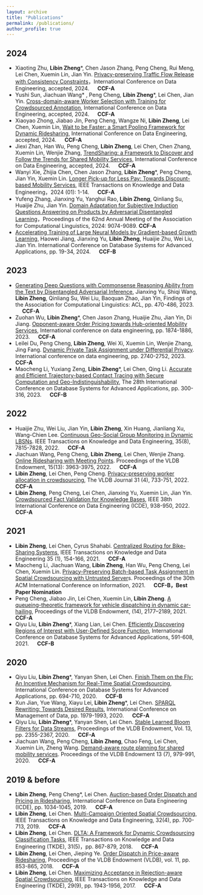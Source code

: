 ```yaml
---
layout: archive
title: "Publications"
permalink: /publications/
author_profile: true
---
```

## 2024
- Xiaoting Zhu, **Libin Zheng***, Chen Jason Zhang, Peng Cheng, Rui Meng, Lei Chen, Xuemin Lin, Jian Yin. [Privacy-preserving Traffic Flow Release with Consistency Constraints]()，International Conference on Data Engineering, accepted, 2024. &emsp; **CCF-A**
-  Yushi Sun, Jiachuan Wang* , Peng Cheng, **Libin Zheng***, Lei Chen, Jian Yin.  [Cross-domain-aware Worker Selection with Training for Crowdsourced Annotation](), International Conference on Data Engineering, accepted, 2024. &emsp;    **CCF-A**
-  Xiaoyao Zhong, Jiabao Jin, Peng Cheng, Wangze Ni, **Libin Zheng**, Lei Chen, Xuemin Lin, [Wait to be Faster: a Smart Pooling Framework for Dynamic Ridesharing](), International Conference on Data Engineering, accepted, 2024. &emsp; **CCF-A**
- Jiexi Zhan, Han Wu, Peng Cheng, **Libin Zheng**, Lei Chen, Chen Zhang, Xuemin Lin, Wenjie Zhang, [TrendSharing: a Framework to Discover and Follow the Trends for Shared Mobility Services](), International Conference on Data Engineering, accepted, 2024. &emsp;   **CCF-A**
- Wanyi Xie, Zhijia Chen, Chen Jason Zhang, **Libin Zheng***, Peng Cheng, Jian Yin, Xuemin Lin. [Longer Pick-up for Less Pay: Towards Discount-based Mobility Services](), IEEE Transactions on Knowledge and Data Engineering，2024 (01): 1-14.  &emsp;  **CCF-A**
- Yufeng Zhang, Jianxing Yu, Yanghui Rao, **Libin Zheng**, Qinliang Su, Huaijie Zhu, Jian Yin. [Domain Adaptation for Subjective Induction Questions Answering on Products by Adversarial Disentangled Learning]()，Proceedings of the 62nd Annual Meeting of the Association for Computational Linguistics, 2024: 9074-9089.  **CCF-A**
- [Accelerating Training of Large Neural Models by Gradient-based Growth Learning](),  Haowei Jiang, Jianxing Yu, **Libin Zheng**, Huaijie Zhu, Wei Liu, Jian Yin. International Conference on Database Systems for Advanced Applications, pp. 19-34, 2024. &emsp;  **CCF-B**
## 2023

- [Generating Deep Questions with Commonsense Reasoning Ability from the Text by Disentangled Adversarial Inference](), Jianxing Yu, Shiqi Wang, **Libin Zheng**, Qinliang Su, Wei Liu, Baoquan Zhao, Jian Yin, Findings of the Association for Computational Linguistics: ACL, pp. 470-486, 2023. &emsp;	 **CCF-A**
- Zuohan Wu, **Libin Zheng***, Chen Jason Zhang, Huaijie Zhu, Jian Yin, Di Jiang. [Opponent-aware Order Pricing towards Hub-oriented Mobility Services](), International conference on data engineering, pp. 1874-1886, 2023. 	&emsp;	 **CCF-A**
- 	Leilei Du, Peng Cheng, **Libin Zheng**, Wei Xi, Xuemin Lin, Wenjie Zhang, Jing Fang. [Dynamic Private Task Assignment under Differential Privacy](). International conference on data engineering, pp. 2740-2752, 2023. 	&emsp;	**CCF-A**
- Maocheng Li, Yuxiang Zeng, **Libin Zheng***, Lei Chen, Qing Li. [Accurate and Efficient Trajectory-based Contact Tracing with Secure Computation and Geo-Indistinguishability](), The 28th International Conference on Database Systems for Advanced Applications, pp. 300-316, 2023.  &emsp;	**CCF-B**

## 2022
-	Huaijie Zhu, Wei Liu, Jian Yin, **Libin Zheng**, Xin Huang, Jianliang Xu, Wang-Chien Lee. [Continuous Geo-Social Group Monitoring in Dynamic LBSNs](). IEEE Transactions on Knowledge and Data Engineering, 35(8), 7815-7828, 2022.	  &emsp;	**CCF-A**
- Jiachuan Wang, Peng Cheng, **Libin Zheng**, Lei Chen, Wenjie Zhang. [Online Ridesharing with Meeting Points](). Proceedings of the VLDB Endowment, 15(13): 3963-3975, 2022.   &emsp; **CCF-A**
- **Libin Zheng**, Lei Chen, Peng Cheng. [Privacy-preserving worker allocation in crowdsourcing](), The VLDB Journal 31 (4), 733-751, 2022.  &emsp; **CCF-A**
- **Libin Zheng**, Peng Cheng, Lei Chen, Jianxing Yu, Xuemin Lin, Jian Yin. [Crowdsourced Fact Validation for Knowledge Bases](), IEEE 38th International Conference on Data Engineering (ICDE), 938-950, 2022.    &emsp; **CCF-A**

## 2021
- **Libin Zheng**, Lei Chen, Cyrus Shahabi. [Centralized Routing for Bike-Sharing Systems](), IEEE Transactions on Knowledge and Data Engineering 35 (1), 154-166, 2021.    &emsp; **CCF-A**
- Maocheng Li, Jiachuan Wang, **Libin Zheng**, Han Wu, Peng Cheng, Lei Chen, Xuemin Lin. [Privacy-Preserving Batch-based Task Assignment in Spatial Crowdsourcing with Untrusted Server]()s. Proceedings of the 30th ACM International Conference on Information, 2021.  &emsp; **CCF-B，Best Paper Nomination** 
- 	Peng Cheng, Jiabao Jin, Lei Chen, Xuemin Lin, **Libin Zheng**. [A queueing-theoretic framework for vehicle dispatching in dynamic car-hailing](), Proceedings of the VLDB Endowment, (14), 2177–2189, 2021. 	&emsp; **CCF-A**
-	Qiyu Liu, **Libin Zheng***, Xiang Lian, Lei Chen. [Efficiently Discovering Regions of Interest with User-Defined Score Function](), International Conference on Database Systems for Advanced Applications, 591-608, 2021. 	&emsp; **CCF-B**

## 2020
- Qiyu Liu, **Libin Zheng***, Yanyan Shen, Lei Chen. [Finish Them on the Fly: An Incentive Mechanism for Real-Time Spatial Crowdsourcing](), International Conference on Database Systems for Advanced Applications, pp. 694-710, 2020.  &emsp; **CCF-B**
- 	Xun Jian, Yue Wang, Xiayu Lei, **Libin Zheng***, Lei Chen. [SPARQL Rewriting: Towards Desired Results](), International Conference on Management of Data, pp. 1979-1993, 2020.   &emsp; **CCF-A**
- Qiyu Liu, **Libin Zheng***, Yanyan Shen, Lei Chen. [Stable Learned Bloom Filters for Data Streams](), Proceedings of the VLDB Endowment, Vol. 13, pp. 2355-2367, 2020.   &emsp; **CCF-A**
- Jiachuan Wang, Peng Cheng, **Libin Zheng**, Chao Feng, Lei Chen, Xuemin Lin, Zheng Wang. [Demand-aware route planning for shared mobility services](). Proceedings of the VLDB Endowment 13 (7), 979-991, 2020.	&emsp; **CCF-A**

## 2019 & before
- **Libin Zheng**, Peng Cheng*, Lei Chen. [Auction-based Order Dispatch and Pricing in Ridesharing](), International Conference on Data Engineering (ICDE), pp. 1034-1045, 2019.  &emsp; **CCF-A**
- **Libin Zheng**, Lei Chen. [Multi-Campaign Oriented Spatial Crowdsourcing](), IEEE Transactions on Knowledge and Data Engineering, 32(4), pp. 700-713, 2019.   &emsp; **CCF-A**
- **Libin Zheng**, Lei Chen. [DLTA: A Framework for Dynamic Crowdsourcing Classification Tasks](), IEEE Transactions on Knowledge and Data Engineering (TKDE), 31(5)，pp. 867-879, 2018.  &emsp; **CCF-A**
- **Libin Zheng**, Lei Chen, Jieping Ye. [Order Dispatch in Price-aware Ridesharing](), Proceedings of the VLDB Endowment (VLDB), vol. 11, pp. 853-865, 2018.   &emsp; **CCF-A**
- **Libin Zheng**, Lei Chen. [Maximizing Acceptance in Rejection-aware Spatial Crowdsourcing](), IEEE Transactions on Knowledge and Data Engineering (TKDE), 29(9), pp. 1943-1956, 2017.  &emsp; **CCF-A**


<!-- {% if author.googlescholar %}
  You can also find my articles on <u><a href="{{author.googlescholar}}">my Google Scholar profile</a>.</u>
{% endif %}

{% include base_path %}

{% for post in site.publications reversed %}
  {% include archive-single.html %}
{% endfor %} -->
